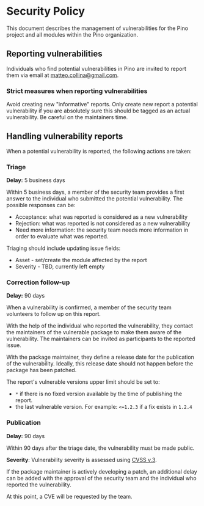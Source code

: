 # Security Policy

This document describes the management of vulnerabilities for the
Pino project and all modules within the Pino organization.

## Reporting vulnerabilities

Individuals who find potential vulnerabilities in Pino are invited
to report them via email at matteo.collina@gmail.com.

### Strict measures when reporting vulnerabilities

Avoid creating new "informative" reports. Only create new
report a potential vulnerability if you are absolutely sure this
should be tagged as an actual vulnerability. Be careful on the maintainers time.

## Handling vulnerability reports

When a potential vulnerability is reported, the following actions are taken:

### Triage

**Delay:** 5 business days

Within 5 business days, a member of the security team provides a first answer to the
individual who submitted the potential vulnerability. The possible responses
can be:

* Acceptance: what was reported is considered as a new vulnerability
* Rejection: what was reported is not considered as a new vulnerability
* Need more information: the security team needs more information in order to evaluate what was reported.

Triaging should include updating issue fields:
* Asset - set/create the module affected by the report
* Severity - TBD, currently left empty

### Correction follow-up

**Delay:** 90 days

When a vulnerability is confirmed, a member of the security team volunteers to follow
up on this report.

With the help of the individual who reported the vulnerability, they contact
the maintainers of the vulnerable package to make them aware of the
vulnerability. The maintainers can be invited as participants to the reported issue.

With the package maintainer, they define a release date for the publication
of the vulnerability. Ideally, this release date should not happen before
the package has been patched.

The report's vulnerable versions upper limit should be set to:
* `*` if there is no fixed version available by the time of publishing the report.
* the last vulnerable version. For example: `<=1.2.3` if a fix exists in `1.2.4`

### Publication

**Delay:** 90 days

Within 90 days after the triage date, the vulnerability must be made public.

**Severity**: Vulnerability severity is assessed using [CVSS v.3](https://www.first.org/cvss/user-guide).

If the package maintainer is actively developing a patch, an additional delay
can be added with the approval of the security team and the individual who
reported the vulnerability. 

At this point, a CVE will be requested by the team.
